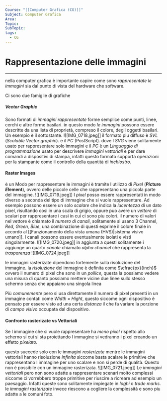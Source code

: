 ```yaml
---
Course: "[[Computer Grafica (CG)]]"
Subject: Computer Grafica
Area: 
Topic: 
SubTopic: 
tags:
  - CG
---
```



# Rappresentazione delle immagini
---
nella computer grafica è importante capire come sono _rappresentate le immagini_ sia dal punto di vista del hardware che software.

Ci sono due famiglie di grafiche

##### Vector Graphic
Sono formati di _immagini rappresentate_ forme semplice come punti, linee, cerchi e altre forme basilari. 
in questo modo _le immagini_ possono essere descritte da una lista di proprietà, compreso il colore, degli oggetti basilari.
Un esempio è il sottostante.
![[IMG_0718.jpeg]]
il formato piu diffuso è _SVL_ (_Scalable Vector graphic_). e il _PC_ (PostScript).
dove l _SVG_ viene solitamente usato per rappresentare solo immagini e il _PC_ è un _Linguaggio di programmazione_ usato per descrivere _immagini vettoriali_ e per dare comandi a dispositivi di stampa, infatti questo formato supporta operazioni per la stampante come il controllo della quantità di _inchiostro_.



#### Raster Images
è un Modo per rappresentare le immagini è tramite l utilizzo di _Pixel_ (__*Pic*ture *El*ement__), ovvero delle piccole celle che rappresentano una piccola parte del immagine.
![[IMG_0719.jpeg]]
I _pixel_ posso essere rappresentati in modo diverso a seconda del tipo di immagine che si vuole rappresentare.
Ad esempio possono essere un solo _scalare_ che indica la _lucentezza_ di un dato pixel, risultando cosi in una scala di grigio, oppure puo avere un _vettore_ di scalari per rappresentare i casi in cui ci sono piu colori. il numero di valori nel vettore è chiamato il _numero di canali_, solitamente si usano 3 Channel, _Red, Green, Blue_, una combinazione di questi esprime il colore finale in accordo al [[Funzionamento della vista umana (HVS)|sistema visivo umano]]. I canali possono essere eventualmente isolati e visti singolarmente.
![[IMG_0720.jpeg]]
in aggiunta a questi solitamente i aggiunge un quarto _canale_ chiamato _alpha channel_ che rappresenta la _trasparenza_
![[IMG_0724.jpeg]]


le  immagini rasterizate dipendono fortemente sulla risoluzione del immagine. 
la _risoluzione_ del immagine è definita come $\cfrac{px}{inch}$ ovvero il numero di pixel che sono in un _pollice_, questa la possiamo vedere una misura di quanto possiamo mettere vicine due linee sullo stesso schermo senza che appaiano una singola linea

Più _comunemente_ pero si usa direttamente il numero di pixel presenti in un immagine contati come $Width \times Hight$, questo siccome ogni dispositivo è pensato per essere visto ad una certa _distanza_ il che fa variare la porzione di _campo visivo_ occupata dal dispositivo.


#### Confronto rasterizate vs Vettoriali
Se l immagine che si vuole rappresentare ha _meno pixel_ rispetto allo scherno si cui si sta proiettando l immagine si vedranno i pixel creando un effetto _pixelato_.

questo succede solo con le immagini _rasterizate_ mentre le immagini vettoriali hanno risoluzione _infinita_ siccome basta scalare le primitive che rappresentano l immagine per uno scalare e non si perde di qualità. Questo non è possibile con un immagine rasterizata.
![[IMG_0721.jpeg]]
 Le _immagini vettoriali_ pero non sono adatte a rappresentare scenari molto complessi siccome ci vorrebbero troppe primitive per riuscire a ricreare ad esempio un paesaggio. Infatti queste sono solitamente impiegate in _loghi_ o _trade marks_.
 le _immagini rasterizate_ invece riescono a cogliere la complessità e sono piu adatte a le comuni foto.